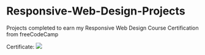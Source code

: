 # Responsive-Web-Design-Projects

Projects completed to earn my Responsive Web Design Course Certification from freeCodeCamp

Certificate:
<img src="Responsive-Web-Design-Projects/Certificate.png"></img>

